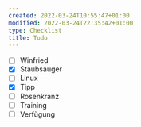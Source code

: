 ```yaml
---
created: 2022-03-24T10:55:47+01:00
modified: 2022-03-24T22:35:42+01:00
type: Checklist
title: Todo
---
```


- [ ] Winfried
- [x] Staubsauger
- [ ] Linux
- [x] Tipp
- [ ] Rosenkranz
- [ ] Training
- [ ] Verfùgung
